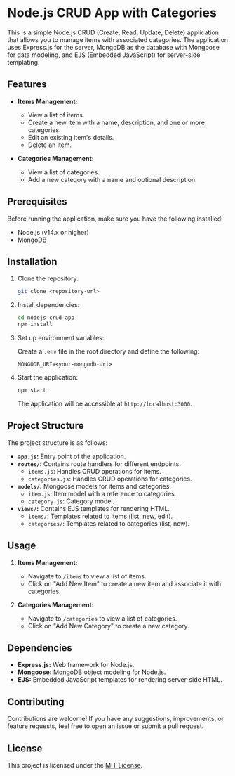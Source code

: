
# Node.js CRUD App with Categories

This is a simple Node.js CRUD (Create, Read, Update, Delete) application that allows you to manage items with associated categories. The application uses Express.js for the server, MongoDB as the database with Mongoose for data modeling, and EJS (Embedded JavaScript) for server-side templating.

## Features

- **Items Management:**
  - View a list of items.
  - Create a new item with a name, description, and one or more categories.
  - Edit an existing item's details.
  - Delete an item.

- **Categories Management:**
  - View a list of categories.
  - Add a new category with a name and optional description.

## Prerequisites

Before running the application, make sure you have the following installed:

- Node.js (v14.x or higher)
- MongoDB

## Installation

1. Clone the repository:

   ```bash
   git clone <repository-url>
   ```

2. Install dependencies:

   ```bash
   cd nodejs-crud-app
   npm install
   ```

3. Set up environment variables:
   
   Create a `.env` file in the root directory and define the following:

   ```plaintext
   MONGODB_URI=<your-mongodb-uri>
   ```

4. Start the application:

   ```bash
   npm start
   ```

   The application will be accessible at `http://localhost:3000`.

## Project Structure

The project structure is as follows:

- **`app.js`:** Entry point of the application.
- **`routes/`:** Contains route handlers for different endpoints.
  - `items.js`: Handles CRUD operations for items.
  - `categories.js`: Handles CRUD operations for categories.
- **`models/`:** Mongoose models for items and categories.
  - `item.js`: Item model with a reference to categories.
  - `category.js`: Category model.
- **`views/`:** Contains EJS templates for rendering HTML.
  - `items/`: Templates related to items (list, new, edit).
  - `categories/`: Templates related to categories (list, new).

## Usage

1. **Items Management:**

   - Navigate to `/items` to view a list of items.
   - Click on "Add New Item" to create a new item and associate it with categories.

2. **Categories Management:**

   - Navigate to `/categories` to view a list of categories.
   - Click on "Add New Category" to create a new category.

## Dependencies

- **Express.js:** Web framework for Node.js.
- **Mongoose:** MongoDB object modeling for Node.js.
- **EJS:** Embedded JavaScript templates for rendering server-side HTML.

## Contributing

Contributions are welcome! If you have any suggestions, improvements, or feature requests, feel free to open an issue or submit a pull request.

## License

This project is licensed under the [MIT License](LICENSE).
